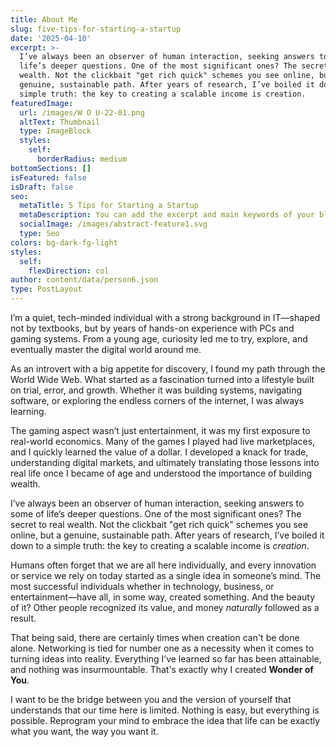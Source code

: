 ```yaml
---
title: About Me
slug: five-tips-for-starting-a-startup
date: '2025-04-10'
excerpt: >-
  I’ve always been an observer of human interaction, seeking answers to some of
  life’s deeper questions. One of the most significant ones? The secret to real
  wealth. Not the clickbait "get rich quick" schemes you see online, but a
  genuine, sustainable path. After years of research, I’ve boiled it down to a
  simple truth: the key to creating a scalable income is creation.
featuredImage:
  url: /images/W O U-22-01.png
  altText: Thumbnail
  type: ImageBlock
  styles:
    self:
      borderRadius: medium
bottomSections: []
isFeatured: false
isDraft: false
seo:
  metaTitle: 5 Tips for Starting a Startup
  metaDescription: You can add the excerpt and main keywords of your blog post here.
  socialImage: /images/abstract-feature1.svg
  type: Seo
colors: bg-dark-fg-light
styles:
  self:
    flexDirection: col
author: content/data/person6.json
type: PostLayout
---
```

I’m a quiet, tech-minded individual with a strong background in IT—shaped not by textbooks, but by years of hands-on experience with PCs and gaming systems. From a young age, curiosity led me to try, explore, and eventually master the digital world around me.

As an introvert with a big appetite for discovery, I found my path through the World Wide Web. What started as a fascination turned into a lifestyle  built on trial, error, and growth. Whether it was building systems, navigating software, or exploring the endless corners of the internet, I was always learning.

The gaming aspect wasn’t just entertainment, it was my first exposure to real-world economics. Many of the games I played had live marketplaces, and I quickly learned the value of a dollar. I developed a knack for trade, understanding digital markets, and ultimately translating those lessons into real life once I became of age and understood the importance of building wealth.

I’ve always been an observer of human interaction, seeking answers to some of life’s deeper questions. One of the most significant ones? The secret to real wealth. Not the clickbait "get rich quick" schemes you see online, but a genuine, sustainable path. After years of research, I’ve boiled it down to a simple truth: the key to creating a scalable income is *creation*.

Humans often forget that we are all here individually, and every innovation or service we rely on today started as a single idea in someone’s mind. The most successful individuals whether in technology, business, or entertainment—have all, in some way, created something. And the beauty of it? Other people recognized its value, and money *naturally* followed as a result.

That being said, there are certainly times when creation can't be done alone. Networking is tied for number one as a necessity when it comes to turning ideas into reality. Everything I’ve learned so far has been attainable, and nothing was insurmountable. That's exactly why I created **Wonder of You**.

I want to be the bridge between you and the version of yourself that understands that our time here is limited. Nothing is easy, but everything is possible. Reprogram your mind to embrace the idea that life can be exactly what you want, the way you want it. 
